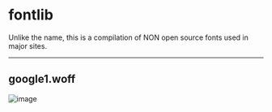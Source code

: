 # fontlib
Unlike the name, this is a compilation of NON open source fonts used in major sites.

<hr>

## google1.woff
![image](https://github.com/user-attachments/assets/988d7c46-df31-4ae2-8854-528aa7e49f3f)
